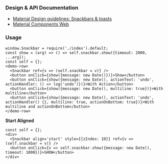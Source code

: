 ### Design & API Documentation

- [Material Design guidelines: Snackbars & toasts](https://material.io/guidelines/components/snackbars-toasts.html)
- [Material Components Web](https://material.io/components/web/catalog/snackbars/)

### Usage

```
window.Snackbar = require('./index').default;
const show = (arg) => () => self.snackbar.show({timeout: 2000, ...arg});
const self = {};
<demo-row>
  <Snackbar ref={v => (self.snackbar = v)} />
  <button onClick={show({message: new Date()})}>Show</button>
  <button onClick={show({message: new Date(), actionText: 'undo', actionHandler: () => log('undo')})}>With Action</button>
  <button onClick={show({message: new Date(), multiline: true})}>With multiline</button>
  <button onClick={show({message: new Date(), actionText: 'undo', actionHandler() {}, multiline: true, actionOnBottom: true})}>With multiline and actionOnBottom</button>
</demo-row>
```

**Start Aligned**

```
const self = {};
<div>
  <Snackbar align='start' style={{zIndex: 10}} ref={v => (self.snackbar = v)} />
  <button onClick={v => self.snackbar.show({message: new Date(), timeout: 1000})}>SHOW</button>
</div>
```